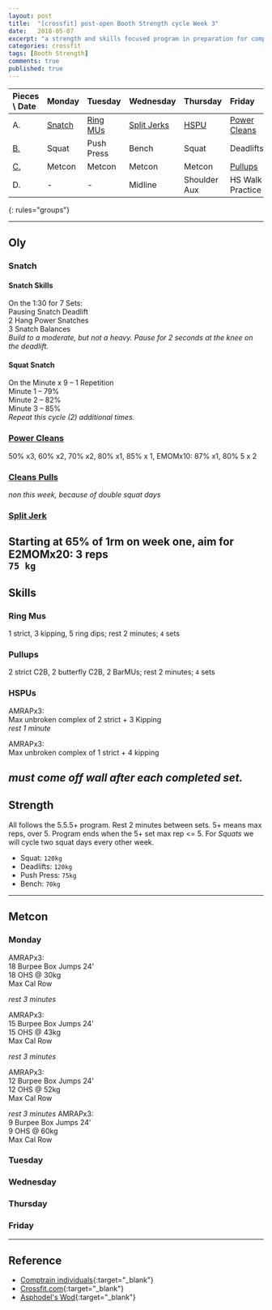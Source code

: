 ```yaml
---
layout: post
title:  "[crossfit] post-open Booth Strength cycle Week 3"
date:   2018-05-07
excerpt: "a strength and skills focused program in preparation for competitions in Asia"
categories: crossfit
tags: [Booth Strength]
comments: true
published: true
---
```


| Pieces \ Date   | Monday         | Tuesday             | Wednesday           | Thursday        | Friday               | Saturday       | Sunday         |
|:--------------- |:-------------- |:------------------- |:------------------- |:--------------- |:-------------------- |:-------------- |:-------------- |
| A.              | [Snatch](#oly) | [Ring MUs](#skills) | [Split Jerks](#oly) | [HSPU](#skills) | [Power Cleans](#oly) | **_Rest Day_** | **_Rest Day_** |
| [B.](#strength) | Squat          | Push Press          | Bench               | Squat           | Deadlifts            |                |                |
| [C.](#metcon)   | Metcon         | Metcon              | Metcon              | Metcon          | [Pullups](#skills)   |                |                |
| D.              | -              | -                   | Midline             | Shoulder Aux    | HS Walk Practice     |                |                |
{: rules="groups"}

---
## Oly
### Snatch
#### Snatch Skills  
On the 1:30 for 7 Sets:  
Pausing Snatch Deadlift    
2 Hang Power Snatches  
3 Snatch Balances  
_Build to a moderate, but not a heavy. Pause for 2 seconds at the knee on the deadlift._

#### Squat Snatch  
On the Minute x 9 – 1 Repetition  
Minute 1 – 79%  
Minute 2 – 82%  
Minute 3 – 85%  
_Repeat this cycle (2) additional times._

### [Power Cleans][url_cleans]
50% x3, 60% x2, 70% x2, 80% x1, 85% x 1, EMOMx10: 87% x1, 80% 5 x 2

### [Cleans Pulls][url_cleans]
_non this week, because of double squat days_

### [Split Jerk][url_jerk]
Starting at 65% of 1rm on week one, aim for E2MOMx20: 3 reps  
`75 kg`
---
## Skills
### Ring Mus
1 strict, 3 kipping, 5 ring dips; rest 2 minutes; `4` sets
### Pullups
2 strict C2B, 2 butterfly C2B, 2 BarMUs; rest 2 minutes; `4` sets
### HSPUs
AMRAPx3:  
Max unbroken complex of 2 strict  + 3 Kipping  
_rest 1 minute_  

AMRAPx3:  
Max unbroken complex of 1 strict + 4 kipping  

_must come off wall after each completed set._
---
## Strength
All follows the 5.5.5+ program. Rest 2 minutes between sets. 5+ means max reps, over 5. Program ends when the 5+ set max rep <= 5. For *Squats* we will cycle two squat days every other week.
* Squat: `120kg`
* Deadlifts: `120kg`
* Push Press: `75kg`
* Bench: `70kg`

---
## Metcon
### Monday
AMRAPx3:  
18 Burpee Box Jumps 24'  
18 OHS @ 30kg  
Max Cal Row  

_rest 3 minutes_

AMRAPx3:  
15 Burpee Box Jumps 24'  
15 OHS @ 43kg  
Max Cal Row  

_rest 3 minutes_

AMRAPx3:  
12 Burpee Box Jumps 24'  
12 OHS @ 52kg  
Max Cal Row  

_rest 3 minutes_
AMRAPx3:  
9 Burpee Box Jumps 24'  
9 OHS @ 60kg  
Max Cal Row  

### Tuesday

### Wednesday

### Thursday

### Friday

---
## Reference
* [Comptrain individuals][url_comptrain]{:target="_blank"}
* [Crossfit.com](https://crossfit.com){:target="_blank"}
* [Asphodel's Wod](http://crossfitasphodel.com){:target="_blank"}


[url_cleans]: http://www.basbarbell.com/2011/09/6-weeks-to-new-power-clean-max.html
[url_jerk]: https://www.facebook.com/events/451447668350155/
[url_comptrain]: http://comptrain.co/individuals/home/
